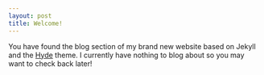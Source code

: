 ```yaml
---
layout: post
title: Welcome!
---
```


You have found the blog section of my brand new website based on Jekyll and the [Hyde](https://github.com/poole/hyde) theme. I currently have nothing to blog about so you may want to check back later!
